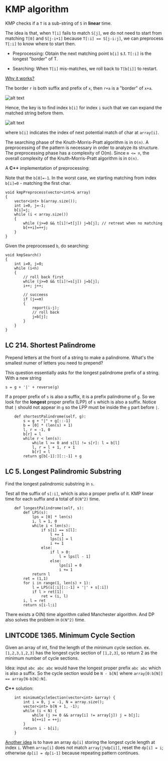 # KMP algorithm

KMP checks if a `T` is a sub-string of `S` in **linear** time.

The idea is that, when `T[i]` fails to match `S[j]`, we do not need to start from matching `T[0]` and `S[j-i+1]` because `T[:i] == S[j-i:j]`, we can preprocess `T[:i]` to know where to start then.

* Preprocessing: Obtain the next matching point `b[i]` s.t. `T[:i]` is the longest "border" of T.

* Searching: When `T[i]` mis-matches, we roll back to `T[b[i]]` to restart.

[Why it works?](http://www.inf.fh-flensburg.de/lang/algorithmen/pattern/kmpen.htm)

The border `r` is both suffix and prefix of `x`, then `r+a` is a "border" of `x+a`.

![alt text](http://www.inf.fh-flensburg.de/lang/algorithmen/pattern/rand2.gif)

Hence, the key is to find index `b[i]` for index `i` such that we can expand the matched string before them.

![alt text](http://www.inf.fh-flensburg.de/lang/algorithmen/pattern/rand4.gif)

where `b[i]` indicates the index of next potential match of char at `array[i]`.

The searching phase of the Knuth-Morris-Pratt algorithm is in `O(n)`. A preprocessing of the pattern is necessary in order to analyze its structure. The preprocessing phase has a complexity of O(m). Since `m <= n`, the overall complexity of the Knuth-Morris-Pratt algorithm is in `O(n)`.

A **C++** implementation of preprocessing:

Note that the `b[0]=-1`. In the worst case, we starting matching from index `b[i]=0` - matching the first char.

```
void kmpPreprocess(vector<int>& array)
{
    vector<int> b(array.size());
    int i=0, j=-1;
    b[i]=j;
    while (i < array.size())
    {
        while (j>=0 && t[i]!=t[j]) j=b[j]; // retreat when no matching
        b[++i]=++j;
    }
}
```

Given the preprocessed `b`, do searching:
```
void kmpSearch()
{
    int i=0, j=0;
    while (i<n)
    {
        // roll back first
        while (j>=0 && t[i]!=s[j]) j=b[j];
        i++; j++;
        
        // succeess
        if (j==m)
        {
            report(i-j);
            // roll back
            j=b[j];
        }
    }
}
```


**LC 214. Shortest Palindrome** 
---

Prepend letters at the front of a string to make a palindrome. 
What's the smallest numer of letters you need to prepend?

This question essentially asks for the longest palindrome prefix of a string. With a new string

`s = g + '|' + reverse(g)`

If a proper prefix of `s` is also a suffix, it is a prefix palindrome of `g`. So we look for the **longest** proper prefix (LPP) of `s` which is also a suffix. Notice that `|` should not appear in `g` so the LPP must be inside the `g` part before `|`.

```
    def shortestPalindrome(self, g):
        s = g + "|" + g[::-1]
        b = [0] * (len(s) + 1)
        l, r = -1, 0
        b[r] = l
        while r < len(s):
            while l >= 0 and s[l] != s[r]: l = b[l]
            l, r = l + 1, r + 1
            b[r] = l
        return g[b[-1]:][::-1] + g
```

**LC 5. Longest Palindromic Substring** 
---
Find the longest palindromic substring in `s`. 

Test all the suffix of `s[:i]`, which is also a proper prefix of it. KMP linear time for each suffix and a total of  `O(N^2)` time.

```
    def longestPalindrome(self, s):
        def LPS(s):
            lps = [0] * len(s)
            i, l = 1, 0
            while i < len(s):
                if s[i] == s[l]:
                    l += 1
                    lps[i] = l
                    i += 1
                else:
                    if l > 0:
                        l = lps[l - 1]
                    else:
                        lps[i] = 0
                        i += 1
            return l
        ret = (1,1)
        for i in range(1, len(s) + 1):
            l = LPS(s[:i][::-1] + '|' + s[:i])
            if l > ret[1]:
                ret = (i, l)
        i, l = ret
        return s[i-l:i]
```

There exists a O(N) time algorithm called Manchester algorithm. And DP also solves the problem in `O(N^2)` time.


**LINTCODE 1365. Minimum Cycle Section**
---
Given an array of int, find the length of the minimum cycle section. ex. `[1,2,3,1,2,3]` has the longest cycle section of `[1,2,3]`, so return 2 as the minimum number of cycle sections.

Idea: input `abc abc abc` would have the longest proper prefix `abc abc` which is also a suffix. So the cycle section would be `N - b[N]` where `array[0:b[N]] == array[N-b[N]:N]`.

**C++** solution:

```
    int minimumCycleSection(vector<int> &array) {
        int i = 0, j = -1, N = array.size();
        vector<int> b(N + 1, -1);
        while (i < N) {
            while (j >= 0 && array[i] != array[j]) j = b[j];    
            b[++i] = ++j;
        }
        return i - b[i];
    }
```

[Another idea](https://code.dennyzhang.com/minimum-cycle-section) is to have an array `dp[i]` storing the longest cycle length at index `i`.
When `array[i]` does not match `array[j%dp[i]]`, reset the `dp[i] = i`; otherwise `dp[i] = dp[i-1]` because repeating pattern continues.
